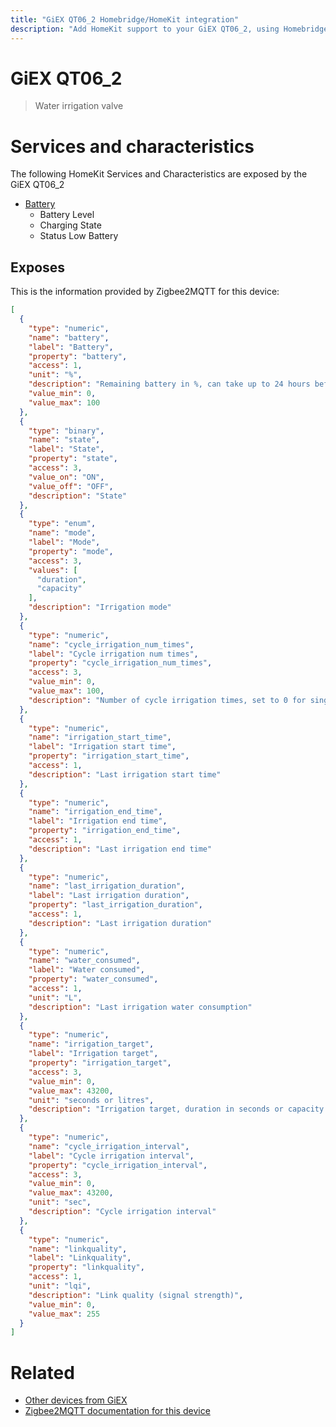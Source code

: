 ```yaml
---
title: "GiEX QT06_2 Homebridge/HomeKit integration"
description: "Add HomeKit support to your GiEX QT06_2, using Homebridge, Zigbee2MQTT and homebridge-z2m."
---
```

<!---
This file has been GENERATED using src/docgen/docgen.ts
DO NOT EDIT THIS FILE MANUALLY!
-->
# GiEX QT06_2
> Water irrigation valve


# Services and characteristics
The following HomeKit Services and Characteristics are exposed by
the GiEX QT06_2

* [Battery](../../battery.md)
  * Battery Level
  * Charging State
  * Status Low Battery



## Exposes

This is the information provided by Zigbee2MQTT for this device:

```json
[
  {
    "type": "numeric",
    "name": "battery",
    "label": "Battery",
    "property": "battery",
    "access": 1,
    "unit": "%",
    "description": "Remaining battery in %, can take up to 24 hours before reported.",
    "value_min": 0,
    "value_max": 100
  },
  {
    "type": "binary",
    "name": "state",
    "label": "State",
    "property": "state",
    "access": 3,
    "value_on": "ON",
    "value_off": "OFF",
    "description": "State"
  },
  {
    "type": "enum",
    "name": "mode",
    "label": "Mode",
    "property": "mode",
    "access": 3,
    "values": [
      "duration",
      "capacity"
    ],
    "description": "Irrigation mode"
  },
  {
    "type": "numeric",
    "name": "cycle_irrigation_num_times",
    "label": "Cycle irrigation num times",
    "property": "cycle_irrigation_num_times",
    "access": 3,
    "value_min": 0,
    "value_max": 100,
    "description": "Number of cycle irrigation times, set to 0 for single cycle"
  },
  {
    "type": "numeric",
    "name": "irrigation_start_time",
    "label": "Irrigation start time",
    "property": "irrigation_start_time",
    "access": 1,
    "description": "Last irrigation start time"
  },
  {
    "type": "numeric",
    "name": "irrigation_end_time",
    "label": "Irrigation end time",
    "property": "irrigation_end_time",
    "access": 1,
    "description": "Last irrigation end time"
  },
  {
    "type": "numeric",
    "name": "last_irrigation_duration",
    "label": "Last irrigation duration",
    "property": "last_irrigation_duration",
    "access": 1,
    "description": "Last irrigation duration"
  },
  {
    "type": "numeric",
    "name": "water_consumed",
    "label": "Water consumed",
    "property": "water_consumed",
    "access": 1,
    "unit": "L",
    "description": "Last irrigation water consumption"
  },
  {
    "type": "numeric",
    "name": "irrigation_target",
    "label": "Irrigation target",
    "property": "irrigation_target",
    "access": 3,
    "value_min": 0,
    "value_max": 43200,
    "unit": "seconds or litres",
    "description": "Irrigation target, duration in seconds or capacity in litres (depending on mode), set to 0 to leave the valve on indefinitely, for safety reasons the target will be forced to a minimum of 10 seconds in duration mode"
  },
  {
    "type": "numeric",
    "name": "cycle_irrigation_interval",
    "label": "Cycle irrigation interval",
    "property": "cycle_irrigation_interval",
    "access": 3,
    "value_min": 0,
    "value_max": 43200,
    "unit": "sec",
    "description": "Cycle irrigation interval"
  },
  {
    "type": "numeric",
    "name": "linkquality",
    "label": "Linkquality",
    "property": "linkquality",
    "access": 1,
    "unit": "lqi",
    "description": "Link quality (signal strength)",
    "value_min": 0,
    "value_max": 255
  }
]
```

# Related
* [Other devices from GiEX](../index.md#giex)
* [Zigbee2MQTT documentation for this device](https://www.zigbee2mqtt.io/devices/QT06_2.html)